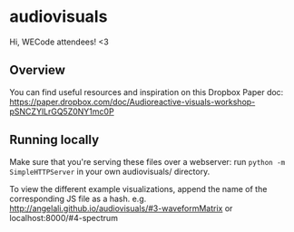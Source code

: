 # audiovisuals

Hi, WECode attendees! <3

## Overview

You can find useful resources and inspiration on this Dropbox Paper doc: https://paper.dropbox.com/doc/Audioreactive-visuals-workshop-pSNCZYlLrGQ5Z0NY1mc0P

## Running locally

Make sure that you're serving these files over a webserver: run `python -m SimpleHTTPServer` in your own audiovisuals/ directory.

To view the different example visualizations, append the name of the corresponding JS file as a hash. e.g. http://angelali.github.io/audiovisuals/#3-waveformMatrix or localhost:8000/#4-spectrum



